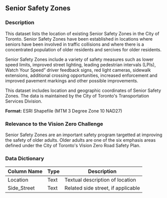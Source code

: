 ## Senior Safety Zones 

### Description 
This dataset lists the location of existing Senior Safety Zones in the City of Toronto. Senior Safety Zones have been established in locations where seniors have been involved in traffic collisions and where there is a concentrated population of older residents and sercives for older residents. 

Senior Safety Zones include a variety of safety measures such as lower speed limits, improved street lighting, leading pedestrian intervals (LPIs), Watch Your Speed” driver feedback signs, red light cameras, sidewalk extensions, additional crossing opportunities, increased enforcement and improved pavement markings and other possible improvements.

This dataset includes location and geographic coordinates of Senior Safety Zones. The data is maintained by the City of Toronto's Transportation Services Division.

**Format:** ESRI Shapefile (MTM 3 Degree Zone 10 NAD27)

### Relevance to the Vision Zero Challenge
Senior Safety Zones are an important safety program targetted at improving the safety of older adults. Older adults are one of the six emphasis areas defined under the City of Toronto's Vision Zero Road Safety Plan.

### Data Dictionary 
| Column Name | Type | Description |
|-------------|------|-------------|
Location | Text | Textual description of location
Side_Street | Text | Related side street, if applicable
